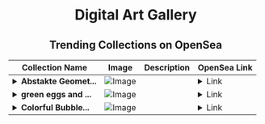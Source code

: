 <div align="center">

# Digital Art Gallery

## Trending Collections on OpenSea

| Collection Name                       | Image                                                                                     | Description                       | OpenSea Link                                                                                          |
|---------------------------------------|-------------------------------------------------------------------------------------------|-----------------------------------|--------------------------------------------------------------------------------------------------------|
| **<details><summary>Abstakte Geomet...</summary>Abstakte Geometrie</details>** | ![Image](https://i.seadn.io/s/raw/files/1067960d83213dc06494580dcd08c934.png?w=500&auto=format?w=200&auto=format) |  | <details><summary>Link</summary>[Abstakte Geometrie](https://opensea.io/collection/abstakte-geometrie)</details> |
| **<details><summary>green eggs and ...</summary>green eggs and muffin handrich mona lisa by William Manier IV</details>** | ![Image](https://i.seadn.io/s/raw/files/3355cf43abbaede70b5b5a1d8ee10696.png?w=500&auto=format?w=200&auto=format) |  | <details><summary>Link</summary>[green eggs and muffin handrich mona lisa by William Manier IV](https://opensea.io/collection/green-eggs-and-muffin-handrich-mona-lisa-by-willia)</details> |
| **<details><summary>Colorful Bubble...</summary>Colorful Bubbles</details>** | ![Image](https://i.seadn.io/s/raw/files/d04df22ff7653540500fdc315cfba0d5.jpg?w=500&auto=format?w=200&auto=format) |  | <details><summary>Link</summary>[Colorful Bubbles](https://opensea.io/collection/colorful-bubbles-3)</details> |

</div>
